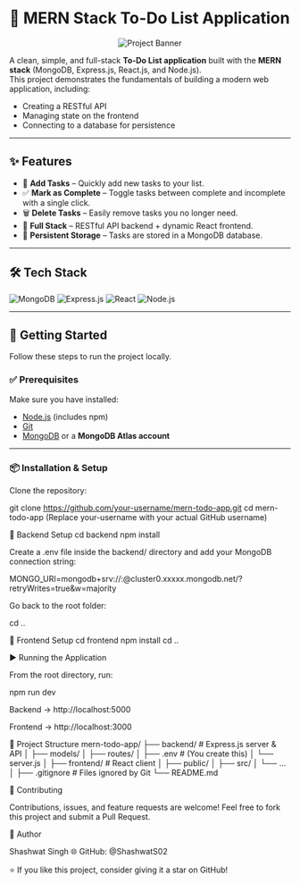 # 📝 MERN Stack To-Do List Application

<p align="center">
  <img src="https://placehold.co/700x350/5c67f2/FFFFFF?text=MERN+To-Do+App&font=raleway" alt="Project Banner">
</p>

A clean, simple, and full-stack **To-Do List application** built with the **MERN stack** (MongoDB, Express.js, React.js, and Node.js).  
This project demonstrates the fundamentals of building a modern web application, including:

- Creating a RESTful API
- Managing state on the frontend
- Connecting to a database for persistence

---

## ✨ Features

- 📝 **Add Tasks** – Quickly add new tasks to your list.  
- ✅ **Mark as Complete** – Toggle tasks between complete and incomplete with a single click.  
- 🗑️ **Delete Tasks** – Easily remove tasks you no longer need.  
- 🚀 **Full Stack** – RESTful API backend + dynamic React frontend.  
- 💾 **Persistent Storage** – Tasks are stored in a MongoDB database.  

---

## 🛠️ Tech Stack

![MongoDB](https://img.shields.io/badge/MongoDB-%234ea94b.svg?style=for-the-badge&logo=mongodb&logoColor=white)
![Express.js](https://img.shields.io/badge/Express.js-%23404d59.svg?style=for-the-badge&logo=express&logoColor=%2361DAFB)
![React](https://img.shields.io/badge/React-%2300C4CC.svg?style=for-the-badge&logo=react&logoColor=white)
![Node.js](https://img.shields.io/badge/Node.js-%2343853D.svg?style=for-the-badge&logo=node.js&logoColor=white)

---

## 🚀 Getting Started

Follow these steps to run the project locally.

### ✅ Prerequisites
Make sure you have installed:

- [Node.js](https://nodejs.org/) (includes npm)  
- [Git](https://git-scm.com/)  
- [MongoDB](https://www.mongodb.com/) or a **MongoDB Atlas account**  

---

### 📦 Installation & Setup

Clone the repository:


git clone https://github.com/your-username/mern-todo-app.git
cd mern-todo-app
(Replace your-username with your actual GitHub username)

🔹 Backend Setup
cd backend
npm install


Create a .env file inside the backend/ directory and add your MongoDB connection string:

MONGO_URI=mongodb+srv://<username>:<password>@cluster0.xxxxx.mongodb.net/<dbname>?retryWrites=true&w=majority


Go back to the root folder:

cd ..

🔹 Frontend Setup
cd frontend
npm install
cd ..

▶️ Running the Application

From the root directory, run:

npm run dev


Backend → http://localhost:5000

Frontend → http://localhost:3000

📂 Project Structure
mern-todo-app/
├── backend/                # Express.js server & API
│   ├── models/
│   ├── routes/
│   ├── .env                # (You create this)
│   └── server.js
│
├── frontend/               # React client
│   ├── public/
│   ├── src/
│   └── ...
│
├── .gitignore              # Files ignored by Git
└── README.md

🤝 Contributing

Contributions, issues, and feature requests are welcome!
Feel free to fork this project and submit a Pull Request.

👤 Author

Shashwat Singh
🌐 GitHub: @ShashwatS02

⭐ If you like this project, consider giving it a star on GitHub!
